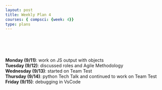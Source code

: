 ```yaml
---
layout: post
title: Weekly Plan 4
courses: { compsci: {week: 4}}
type: plans
---
```


<br> <br> <br> <br>
**Monday (9/11)**: work on JS output with objects<br>
**Tuesday (9/12)**: discussed roles and Agile Methodology<br>
**Wednesday (9/13)**: started on Team Test<br>
**Thursday (9/14)**: python Tech Talk and continued to work on Team Test<br>
**Friday (9/15)**: debugging in VsCode